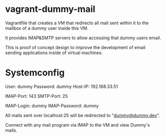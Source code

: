# vagrant-dummy-mail
Vagrantfile that creates a VM that redirects all mail sent within it to the mailbox of a dummy user inside this VM. 

It provides IMAP&amp;SMTP servers to allow accessing that dummy users email.

This is proof of concept design to improve the development of email sending applications inside of virtual machines.

# Systemconfig
User: dummy
Password: dummy
Host-IP: 192.168.33.51

IMAP-Port: 143
SMTP-Port: 25

IMAP-Login: dummy
IMAP-Password: dummy

All mails sent over localhost:25 will be redirected to "dummy@dummy.dev".

Connect with any mail program via IMAP to the VM and view Dummy's mails.
